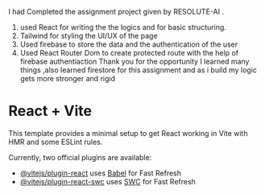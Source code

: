 I had Completed the assignment project given by RESOLUTE-AI .
1. used React for writing the the logics and for basic structuring.
2. Tailwind for styling the UI/UX of the page
3. Used firebase to store the data and the authentication of the user
4. Used React Router Dom to create protected route with the help of firebase authentiaction
Thank you for the opportunity I learned many things ,also learned firestore for this assignment and as i build my logic gets more stronger and rigid



# React + Vite

This template provides a minimal setup to get React working in Vite with HMR and some ESLint rules.

Currently, two official plugins are available:

- [@vitejs/plugin-react](https://github.com/vitejs/vite-plugin-react/blob/main/packages/plugin-react/README.md) uses [Babel](https://babeljs.io/) for Fast Refresh
- [@vitejs/plugin-react-swc](https://github.com/vitejs/vite-plugin-react-swc) uses [SWC](https://swc.rs/) for Fast Refresh
